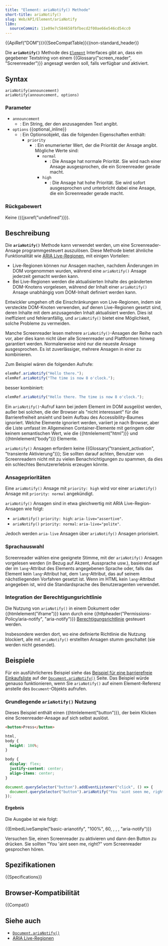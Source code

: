 ```yaml
---
title: "Element: ariaNotify() Methode"
short-title: ariaNotify()
slug: Web/API/Element/ariaNotify
l10n:
  sourceCommit: 11e09e7c584658fbfbecd2f00ae66e546cd54cc0
---
```


{{ApiRef("DOM")}}{{SeeCompatTable}}{{non-standard_header}}

Die **`ariaNotify()`** Methode des [`Element`](/de/docs/Web/API/Element) Interfaces gibt an, dass ein gegebener Textstring von einem {{Glossary("screen_reader", "Screenreader")}} angesagt werden soll, falls verfügbar und aktiviert.

## Syntax

```js-nolint
ariaNotify(announcement)
ariaNotify(announcement, options)
```

### Parameter

- `announcement`
  - : Ein String, der den anzusagenden Text angibt.
- `options` {{optional_inline}}
  - : Ein Optionsobjekt, das die folgenden Eigenschaften enthält:
    - `priority`
      - : Ein enumerierter Wert, der die Priorität der Ansage angibt. Mögliche Werte sind:
        - `normal`
          - : Die Ansage hat normale Priorität. Sie wird nach einer Ansage ausgesprochen, die ein Screenreader gerade macht.
        - `high`
          - : Die Ansage hat hohe Priorität. Sie wird sofort ausgesprochen und unterbricht dabei eine Ansage, die ein Screenreader gerade macht.

### Rückgabewert

Keine ({{jsxref("undefined")}}).

## Beschreibung

Die **`ariaNotify()`** Methode kann verwendet werden, um eine Screenreader-Ansage programmgesteuert auszulösen. Diese Methode bietet ähnliche Funktionalität wie [ARIA Live-Regionen](/de/docs/Web/Accessibility/ARIA/Guides/Live_regions), mit einigen Vorteilen:

- Live-Regionen können nur Ansagen machen, nachdem Änderungen im DOM vorgenommen wurden, während eine `ariaNotify()` Ansage jederzeit gemacht werden kann.
- Bei Live-Regionen werden die aktualisierten Inhalte des geänderten DOM-Knotens vorgelesen, während der Inhalt einer `ariaNotify()` Ansage unabhängig vom DOM-Inhalt definiert werden kann.

Entwickler umgehen oft die Einschränkungen von Live-Regionen, indem sie versteckte DOM-Knoten verwenden, auf denen Live-Regionen gesetzt sind, deren Inhalte mit dem anzusagenden Inhalt aktualisiert werden. Dies ist ineffizient und fehleranfällig, und `ariaNotify()` bietet eine Möglichkeit, solche Probleme zu vermeiden.

Manche Screenreader lesen mehrere `ariaNotify()`-Ansagen der Reihe nach vor, aber dies kann nicht über alle Screenreader und Plattformen hinweg garantiert werden. Normalerweise wird nur die neueste Ansage ausgesprochen. Es ist zuverlässiger, mehrere Ansagen in einer zu kombinieren.

Zum Beispiel wären die folgenden Aufrufe:

```js
elemRef.ariaNotify("Hello there.");
elemRef.ariaNotify("The time is now 8 o'clock.");
```

besser kombiniert:

```js
elemRef.ariaNotify("Hello there. The time is now 8 o'clock.");
```

Ein `ariaNotify()`-Aufruf kann bei jedem Element im DOM ausgelöst werden, außer bei solchen, die der Browser als "nicht interessant" für die Barrierefreiheit ansieht und beim Aufbau des Accessibility-Baumes ignoriert. Welche Elemente ignoriert werden, variiert je nach Browser, aber die Liste umfasst im Allgemeinen Container-Elemente mit geringem oder keinem semantischen Wert, wie die {{htmlelement("html")}} und {{htmlelement("body")}} Elemente.

`ariaNotify()` Ansagen erfordern keine {{Glossary("transient_activation", "transiente Aktivierung")}}; Sie sollten darauf achten, Benutzer von Screenreadern nicht mit zu vielen Benachrichtigungen zu spammen, da dies ein schlechtes Benutzererlebnis erzeugen könnte.

### Ansageprioritäten

Eine `ariaNotify()` Ansage mit `priority: high` wird vor einer `ariaNotify()` Ansage mit `priority: normal` angekündigt.

`ariaNotify()` Ansagen sind in etwa gleichwertig mit ARIA Live-Region-Ansagen wie folgt:

- `ariaNotify()` `priority: high`: `aria-live="assertive"`.
- `ariaNotify()` `priority: normal`: `aria-live="polite"`.

Jedoch werden `aria-live` Ansagen über `ariaNotify()` Ansagen priorisiert.

### Sprachauswahl

Screenreader wählen eine geeignete Stimme, mit der `ariaNotify()` Ansagen vorgelesen werden (in Bezug auf Akzent, Aussprache usw.), basierend auf der im `lang`-Attribut des Elements angegebenen Sprache oder, falls das Element kein `lang`-Attribut hat, dem `lang`-Attribut, das auf seinem nächstliegenden Vorfahren gesetzt ist. Wenn im HTML kein `lang`-Attribut angegeben ist, wird die Standardsprache des Benutzeragenten verwendet.

### Integration der Berechtigungsrichtlinie

Die Nutzung von `ariaNotify()` in einem Dokument oder {{htmlelement("iframe")}} kann durch eine {{httpheader("Permissions-Policy/aria-notify", "aria-notify")}} [Berechtigungsrichtlinie](/de/docs/Web/HTTP/Guides/Permissions_Policy) gesteuert werden.

Insbesondere werden dort, wo eine definierte Richtlinie die Nutzung blockiert, alle mit `ariaNotify()` erstellten Ansagen stumm geschaltet (sie werden nicht gesendet).

## Beispiele

Für ein ausführlicheres Beispiel siehe das [Beispiel für eine barrierefreie Einkaufsliste](/de/docs/Web/API/Document/ariaNotify#accessible_shopping_list_example) auf der [`Document.ariaNotify()`](/de/docs/Web/API/Document/ariaNotify) Seite. Das Beispiel würde genauso funktionieren, wenn Sie `ariaNotify()` auf einem Element-Referenz anstelle des `Document`-Objekts aufrufen.

### Grundlegende `ariaNotify()` Nutzung

Dieses Beispiel enthält einen {{htmlelement("button")}}, der beim Klicken eine Screenreader-Ansage auf sich selbst auslöst.

```html live-sample___basic-arianotify
<button>Press</button>
```

```css hidden live-sample___basic-arianotify
html,
body {
  height: 100%;
}

body {
  display: flex;
  justify-content: center;
  align-items: center;
}
```

```js live-sample___basic-arianotify
document.querySelector("button").addEventListener("click", () => {
  document.querySelector("button").ariaNotify("You 'aint seen me, right?");
});
```

#### Ergebnis

Die Ausgabe ist wie folgt:

{{EmbedLiveSample("basic-arianotify", "100%", 60, , , , "aria-notify")}}

Versuchen Sie, einen Screenreader zu aktivieren und dann den Button zu drücken. Sie sollten "You 'aint seen me, right?" vom Screenreader gesprochen hören.

## Spezifikationen

{{Specifications}}

## Browser-Kompatibilität

{{Compat}}

## Siehe auch

- [`Document.ariaNotify()`](/de/docs/Web/API/Document/ariaNotify)
- [ARIA Live-Regionen](/de/docs/Web/Accessibility/ARIA/Guides/Live_regions)

